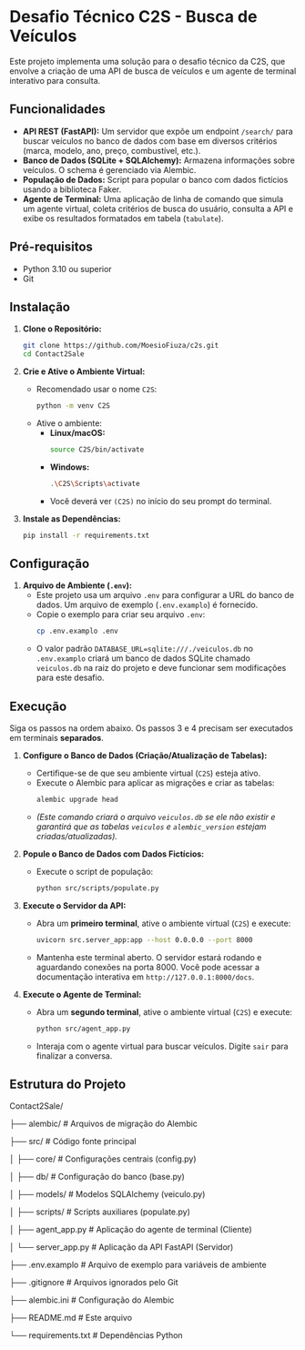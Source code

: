 # Desafio Técnico C2S - Busca de Veículos

Este projeto implementa uma solução para o desafio técnico da C2S, que envolve a criação de uma API de busca de veículos e um agente de terminal interativo para consulta.

## Funcionalidades

- **API REST (FastAPI):** Um servidor que expõe um endpoint `/search/` para buscar veículos no banco de dados com base em diversos critérios (marca, modelo, ano, preço, combustível, etc.).
- **Banco de Dados (SQLite + SQLAlchemy):** Armazena informações sobre veículos. O schema é gerenciado via Alembic.
- **População de Dados:** Script para popular o banco com dados fictícios usando a biblioteca Faker.
- **Agente de Terminal:** Uma aplicação de linha de comando que simula um agente virtual, coleta critérios de busca do usuário, consulta a API e exibe os resultados formatados em tabela (`tabulate`).

## Pré-requisitos

- Python 3.10 ou superior
- Git

## Instalação

1.  **Clone o Repositório:**

    ```bash
    git clone https://github.com/MoesioFiuza/c2s.git
    cd Contact2Sale
    ```

2.  **Crie e Ative o Ambiente Virtual:**

    - Recomendado usar o nome `C2S`:
      ```bash
      python -m venv C2S
      ```
    - Ative o ambiente:
      - **Linux/macOS:**
        ```bash
        source C2S/bin/activate
        ```
      - **Windows:**
        ```bash
        .\C2S\Scripts\activate
        ```
      - Você deverá ver `(C2S)` no início do seu prompt do terminal.

3.  **Instale as Dependências:**
    ```bash
    pip install -r requirements.txt
    ```

## Configuração

1.  **Arquivo de Ambiente (`.env`):**
    - Este projeto usa um arquivo `.env` para configurar a URL do banco de dados. Um arquivo de exemplo (`.env.examplo`) é fornecido.
    - Copie o exemplo para criar seu arquivo `.env`:
      ```bash
      cp .env.examplo .env
      ```
    - O valor padrão `DATABASE_URL=sqlite:///./veiculos.db` no `.env.examplo` criará um banco de dados SQLite chamado `veiculos.db` na raiz do projeto e deve funcionar sem modificações para este desafio.

## Execução

Siga os passos na ordem abaixo. Os passos 3 e 4 precisam ser executados em terminais **separados**.

1.  **Configure o Banco de Dados (Criação/Atualização de Tabelas):**

    - Certifique-se de que seu ambiente virtual (`C2S`) esteja ativo.
    - Execute o Alembic para aplicar as migrações e criar as tabelas:
      ```bash
      alembic upgrade head
      ```
    - _(Este comando criará o arquivo `veiculos.db` se ele não existir e garantirá que as tabelas `veiculos` e `alembic_version` estejam criadas/atualizadas)._

2.  **Popule o Banco de Dados com Dados Fictícios:**

    - Execute o script de população:
      ```bash
      python src/scripts/populate.py
      ```

3.  **Execute o Servidor da API:**

    - Abra um **primeiro terminal**, ative o ambiente virtual (`C2S`) e execute:
      ```bash
      uvicorn src.server_app:app --host 0.0.0.0 --port 8000
      ```
    - Mantenha este terminal aberto. O servidor estará rodando e aguardando conexões na porta 8000. Você pode acessar a documentação interativa em `http://127.0.0.1:8000/docs`.

4.  **Execute o Agente de Terminal:**
    - Abra um **segundo terminal**, ative o ambiente virtual (`C2S`) e execute:
      ```bash
      python src/agent_app.py
      ```
    - Interaja com o agente virtual para buscar veículos. Digite `sair` para finalizar a conversa.

## Estrutura do Projeto

Contact2Sale/

├── alembic/ # Arquivos de migração do Alembic

├── src/ # Código fonte principal

│ ├── core/ # Configurações centrais (config.py)

│ ├── db/ # Configuração do banco (base.py)

│ ├── models/ # Modelos SQLAlchemy (veiculo.py)

│ ├── scripts/ # Scripts auxiliares (populate.py)

│ ├── agent_app.py # Aplicação do agente de terminal (Cliente)

│ └── server_app.py # Aplicação da API FastAPI (Servidor)

├── .env.examplo # Arquivo de exemplo para variáveis de ambiente

├── .gitignore # Arquivos ignorados pelo Git


├── alembic.ini # Configuração do Alembic

├── README.md # Este arquivo

└── requirements.txt # Dependências Python
